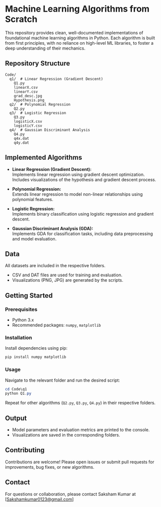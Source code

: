 # Machine Learning Algorithms from Scratch

This repository provides clean, well-documented implementations of foundational machine learning algorithms in Python. Each algorithm is built from first principles, with no reliance on high-level ML libraries, to foster a deep understanding of their mechanics.

## Repository Structure

```
Code/
  q1/  # Linear Regression (Gradient Descent)
    Q1.py
    linearX.csv
    linearY.csv
    grad_desc.jpg
    Hypothesis.png
  q2/  # Polynomial Regression
    Q2.py
  q3/  # Logistic Regression
    Q3.py
    logisticX.csv
    logisticY.csv
  q4/  # Gaussian Discriminant Analysis
    Q4.py
    q4x.dat
    q4y.dat
```

## Implemented Algorithms

- **Linear Regression (Gradient Descent):**  
  Implements linear regression using gradient descent optimization. Includes visualizations of the hypothesis and gradient descent process.

- **Polynomial Regression:**  
  Extends linear regression to model non-linear relationships using polynomial features.

- **Logistic Regression:**  
  Implements binary classification using logistic regression and gradient descent.

- **Gaussian Discriminant Analysis (GDA):**  
  Implements GDA for classification tasks, including data preprocessing and model evaluation.

## Data

All datasets are included in the respective folders.  
- CSV and DAT files are used for training and evaluation.
- Visualizations (PNG, JPG) are generated by the scripts.

## Getting Started

### Prerequisites

- Python 3.x
- Recommended packages: `numpy`, `matplotlib`

### Installation

Install dependencies using pip:
```powershell
pip install numpy matplotlib
```

### Usage

Navigate to the relevant folder and run the desired script:
```powershell
cd Code\q1
python Q1.py
```
Repeat for other algorithms (`Q2.py`, `Q3.py`, `Q4.py`) in their respective folders.

## Output

- Model parameters and evaluation metrics are printed to the console.
- Visualizations are saved in the corresponding folders.

## Contributing

Contributions are welcome! Please open issues or submit pull requests for improvements, bug fixes, or new algorithms.

## Contact

For questions or collaboration, please contact Saksham Kumar at [Sakshamkumar0123@gmail.com]
